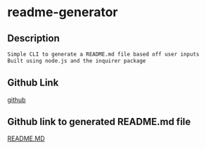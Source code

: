 # readme-generator

## Description
```md
Simple CLI to generate a README.md file based off user inputs
Built using node.js and the inquirer package
```

## Github Link
[github](https://github.com/bhfreeman/readme-generator/)


## Github link to generated README.md file
[README.MD](https://github.com/bhfreeman/readme-generator/blob/main/generated_readme/README.md)

